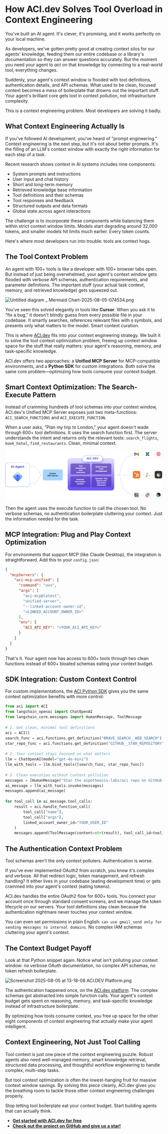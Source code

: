 # How ACI.dev Solves Tool Overload in Context Engineering

You've built an AI agent. It's clever, it's promising, and it works perfectly on your local machine.

As developers, we've gotten pretty good at creating context silos for our agents' knowledge, feeding them our entire codebase or a library's documentation so they can answer questions accurately. But the moment you need your agent to _act_ on that knowledge by connecting to a real-world tool, everything changes.

Suddenly, your agent's context window is flooded with tool definitions, authentication details, and API schemas. What used to be clean, focused context becomes a mess of boilerplate that drowns out the important stuff. Your agent's brilliant core gets lost in context pollution, not infrastructure complexity.

This is a context engineering problem. Most developers are solving it badly.

## What Context Engineering Actually Is

If you've followed AI development, you've heard of "prompt engineering." Context engineering is the next step, but it's not about better prompts. It's the filling of an LLM's context window with exactly the right information for each step of a task.

Recent research shows context in AI systems includes nine components:

- System prompts and instructions
- User input and chat history
- Short and long-term memory
- Retrieved knowledge base information
- Tool definitions and their schemas
- Tool responses and feedback
- Structured outputs and data formats
- Global state across agent interactions

The challenge is to incorporate these components while balancing them within strict context window limits. Models start degrading around 32,000 tokens, and smaller models hit limits much earlier. Every token counts.

Here's where most developers run into trouble: tools are context hogs.

## The Tool Context Problem

An agent with 100+ tools is like a developer with 100+ browser tabs open. But instead of just being overwhelmed, your agent's context window gets flooded with verbose API schemas, authentication requirements, and parameter definitions. The important stuff (your actual task context, memory, and retrieved knowledge) gets squeezed out.

![Untitled diagram _ Mermaid Chart-2025-08-05-074534.png](attachment:f189ac6a-e68e-4ea2-bde8-78d1a5dc6f81:Untitled_diagram___Mermaid_Chart-2025-08-05-074534.png)

You've seen this solved elegantly in tools like **Cursor**. When you ask it to "fix a bug," it doesn't blindly guess from every possible file in your codebase. It smartly searches, references relevant files with `@` symbols, and presents only what matters to the model. Smart context curation.

This is where [ACI.dev](https://aci.dev/) fits into your context engineering strategy. We built it to solve the tool context optimization problem, freeing up context window space for the stuff that really matters: your agent's reasoning, memory, and task-specific knowledge.

ACI.dev offers two approaches: a **Unified MCP Server** for MCP-compatible environments, and a **Python SDK** for custom integrations. Both solve the same core problem—optimizing how tools consume your context budget.

## Smart Context Optimization: The Search-Execute Pattern

Instead of cramming hundreds of tool schemas into your context window, ACI.dev's Unified MCP Server exposes just two meta-functions: `ACI_SEARCH_FUNCTIONS` and `ACI_EXECUTE_FUNCTION`.

When a user asks, "Plan my trip to London," your agent doesn't wade through 600+ tool definitions. It uses the search function first. The server understands the intent and returns only the relevant tools: `search_flights`, `book_hotel`, `find_restaurants`. Clean, minimal context.

![aci](https://raw.githubusercontent.com/aipotheosis-labs/aci/main/frontend/public/aci-architecture-intro.svg)

Then the agent uses the execute function to call the chosen tool. No verbose schemas, no authentication boilerplate cluttering your context. Just the information needed for the task.

## MCP Integration: Plug and Play Context Optimization

For environments that support MCP (like Claude Desktop), the integration is straightforward. Add this to your `config.json`:

```json
{
  "mcpServers": {
    "aci-mcp-unified": {
      "command": "uvx",
      "args": [
        "aci-mcp@latest",
        "unified-server",
        "--linked-account-owner-id",
        "<LINKED_ACCOUNT_OWNER_ID>"
      ],
      "env": {
        "ACI_API_KEY": "<YOUR_ACI_API_KEY>"
      }
    }
  }
}
```

That's it. Your agent now has access to 600+ tools through two clean functions instead of 600+ bloated schemas eating your context budget.

## SDK Integration: Custom Context Control

For custom implementations, the [ACI Python SDK](https://www.aci.dev/docs/sdk/intro) gives you the same context optimization benefits with more control:

```python
from aci import ACI
from langchain_openai import ChatOpenAI
from langchain_core.messages import HumanMessage, ToolMessage

# 1. Get clean, minimal tool definitions
aci = ACI()
search_func = aci.functions.get_definition("BRAVE_SEARCH__WEB_SEARCH")
star_repo_func = aci.functions.get_definition("GITHUB__STAR_REPOSITORY")

# 2. Your context stays focused on what matters
llm = ChatOpenAI(model="gpt-4o-mini")
llm_with_tools = llm.bind_tools([search_func, star_repo_func])

# 3. Clean execution without context pollution
messages = [HumanMessage("Star the aipotheosis-labs/aci repo on GitHub.")]
ai_message = llm_with_tools.invoke(messages)
messages.append(ai_message)

for tool_call in ai_message.tool_calls:
    result = aci.handle_function_call(
        tool_call["name"],
        tool_call["args"],
        linked_account_owner_id="YOUR_USER_ID"
    )
    messages.append(ToolMessage(content=str(result), tool_call_id=tool_call["id"]))
```

## The Authentication Context Problem

Tool schemas aren't the only context polluters. Authentication is worse.

If you've ever implemented OAuth2 from scratch, you know it's complex and verbose. All that redirect logic, token management, and refresh handling? It either lives in your codebase (eating development time) or gets crammed into your agent's context (eating tokens).

ACI.dev handles the entire OAuth2 flow for 600+ tools. You connect your account once through standard consent screens, and we manage the token lifecycle on our servers. Your tool definitions stay clean because the authentication nightmare never touches your context window.

You can even set permissions in plain English: `can use gmail_send only for sending messages to internal domains`. No complex IAM schemas cluttering your agent's context.

## The Context Budget Payoff

Look at that Python snippet again. Notice what isn't polluting your context window: no verbose OAuth documentation, no complex API schemas, no token refresh boilerplate.

![Screenshot 2025-08-05 at 13-18-08 ACI.DEV Platform.png](attachment:aa39e14b-5f12-40d5-8ce0-403227bda985:Screenshot_2025-08-05_at_13-18-08_ACI.DEV_Platform.png)

The authentication happened once, on the [ACI.dev platform](https://platform.aci.dev/). The complex schemas got abstracted into simple function calls. Your agent's context budget gets spent on reasoning, memory, and task-specific knowledge instead of infrastructure boilerplate.

By optimizing how tools consume context, you free up space for the other eight components of context engineering that actually make your agent intelligent.

## Context Engineering, Not Just Tool Calling

Tool context is just one piece of the context engineering puzzle. Robust agents also need well-managed memory, smart knowledge retrieval, structured data processing, and thoughtful workflow engineering to handle complex, multi-step tasks.

But tool context optimization is often the lowest-hanging fruit for massive context window savings. By solving this piece cleanly, ACI.dev gives you the breathing room to tackle those other context engineering challenges properly.

Stop letting tool boilerplate eat your context budget. Start building agents that can actually think.

- [**Get started with ACI.dev for free**](https://aci.dev/)
- [**Check out the project on GitHub and give us a star!**](https://github.com/aipolabs/aci)
